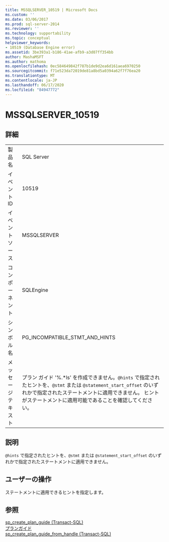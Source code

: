 ```yaml
---
title: MSSQLSERVER_10519 | Microsoft Docs
ms.custom: ''
ms.date: 03/06/2017
ms.prod: sql-server-2014
ms.reviewer: ''
ms.technology: supportability
ms.topic: conceptual
helpviewer_keywords:
- 10519 (Database Engine error)
ms.assetid: 3be393a1-b186-41ae-afb9-a3d07ff354bb
author: MashaMSFT
ms.author: mathoma
ms.openlocfilehash: 0ec584649842f787b1de9d2ea6d161aea6970250
ms.sourcegitcommit: f71e523da72019de81a8bd5a0394a62f7f76ea20
ms.translationtype: MT
ms.contentlocale: ja-JP
ms.lasthandoff: 06/17/2020
ms.locfileid: "84947772"
---
```

# <a name="mssqlserver_10519"></a>MSSQLSERVER_10519
    
## <a name="details"></a>詳細  
  
|||  
|-|-|  
|製品名|SQL Server|  
|イベント ID|10519|  
|イベント ソース|MSSQLSERVER|  
|コンポーネント|SQLEngine|  
|シンボル名|PG_INCOMPATIBLE_STMT_AND_HINTS|  
|メッセージ テキスト|プラン ガイド '%.\*ls' を作成できません。`@hints` で指定されたヒントを、`@stmt` または `@statement_start_offset` のいずれかで指定されたステートメントに適用できません。 ヒントがステートメントに適用可能であることを確認してください。|  
  
## <a name="explanation"></a>説明  
 `@hints` で指定されたヒントを、`@stmt` または `@statement_start_offset` のいずれかで指定されたステートメントに適用できません。  
  
## <a name="user-action"></a>ユーザーの操作  
 ステートメントに適用できるヒントを指定します。  
  
## <a name="see-also"></a>参照  
 [sp_create_plan_guide &#40;Transact-SQL&#41;](/sql/relational-databases/system-stored-procedures/sp-create-plan-guide-transact-sql)   
 [プランガイド](../performance/plan-guides.md)   
 [sp_create_plan_guide_from_handle &#40;Transact-SQL&#41;](/sql/relational-databases/system-stored-procedures/sp-create-plan-guide-from-handle-transact-sql)  
  
  
